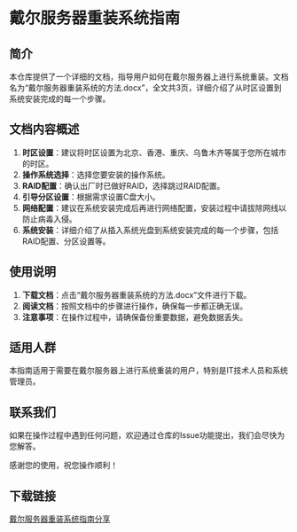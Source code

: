 # 戴尔服务器重装系统指南

## 简介

本仓库提供了一个详细的文档，指导用户如何在戴尔服务器上进行系统重装。文档名为“戴尔服务器重装系统的方法.docx”，全文共3页，详细介绍了从时区设置到系统安装完成的每一个步骤。

## 文档内容概述

1. **时区设置**：建议将时区设置为北京、香港、重庆、乌鲁木齐等属于您所在城市的时区。
2. **操作系统选择**：选择您要安装的操作系统。
3. **RAID配置**：确认出厂时已做好RAID，选择跳过RAID配置。
4. **引导分区设置**：根据需求设置C盘大小。
5. **网络配置**：建议在系统安装完成后再进行网络配置，安装过程中请拔除网线以防止病毒入侵。
6. **系统安装**：详细介绍了从插入系统光盘到系统安装完成的每一个步骤，包括RAID配置、分区设置等。

## 使用说明

1. **下载文档**：点击“戴尔服务器重装系统的方法.docx”文件进行下载。
2. **阅读文档**：按照文档中的步骤进行操作，确保每一步都正确无误。
3. **注意事项**：在操作过程中，请确保备份重要数据，避免数据丢失。

## 适用人群

本指南适用于需要在戴尔服务器上进行系统重装的用户，特别是IT技术人员和系统管理员。

## 联系我们

如果在操作过程中遇到任何问题，欢迎通过仓库的Issue功能提出，我们会尽快为您解答。

感谢您的使用，祝您操作顺利！

## 下载链接

[戴尔服务器重装系统指南分享](https://pan.quark.cn/s/e2c6297747c5)